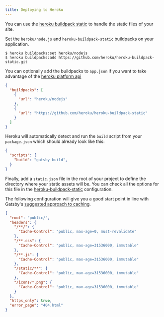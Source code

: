 ```yaml
---
title: Deploying to Heroku
---
```


You can use the [heroku buildpack static](https://github.com/heroku/heroku-buildpack-static) to handle the static files of your site.

Set the `heroku/node.js` and `heroku-buildpack-static` buildpacks on your application.

```shell
$ heroku buildpacks:set heroku/nodejs
$ heroku buildpacks:add https://github.com/heroku/heroku-buildpack-static.git
```

You can optionally add the buildpacks to `app.json` if you want to take advantage of the [heroku platform api](https://devcenter.heroku.com/articles/setting-up-apps-using-the-heroku-platform-api)

```json:title=app.json
{
  "buildpacks": [
    {
      "url": "heroku/nodejs"
    },
    {
      "url": "https://github.com/heroku/heroku-buildpack-static"
    }
  ]
}
```

Heroku will automatically detect and run the `build` script from your `package.json` which should already look like this:

```json:title=package.json
{
  "scripts": {
    "build": "gatsby build",
  }
}
```

Finally, add a `static.json` file in the root of your project to define the directory where your static assets will be. You can check all the options for this file in the [heroku-buildpack-static](https://github.com/heroku/heroku-buildpack-static#configuration) configuration.

The following configuration will give you a good start point in line with Gatsby's [suggested approach to caching](https://www.gatsbyjs.org/docs/caching/).

```json:title=static.json
{
  "root": "public/",
  "headers": {
    "/**/": {
      "Cache-Control": "public, max-age=0, must-revalidate"
    },
    "/**.css": {
      "Cache-Control": "public, max-age=31536000, immutable"
    },
    "/**.js": {
      "Cache-Control": "public, max-age=31536000, immutable"
    },
    "/static/**": {
      "Cache-Control": "public, max-age=31536000, immutable"
    },
    "/icons/*.png": {
      "Cache-Control": "public, max-age=31536000, immutable"
    }
  },
  "https_only": true,
  "error_page": "404.html"
}
```

